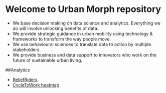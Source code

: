 # Welcome to Urban Morph repository

* We base decision making on data science and analytics. Everything we do will involve unlocking benefits of data.
* We provide strategic guidance in urban mobility using technology & frameworks to transform the way people move.
* We use behavioural sciences to translate data to action by multiple stakeholders.
* We provide business and data support to innovators who work on the future of sustainable urban living.

##Analytics
* [ReliefRiders](github.com/ReliefRIders/Index.html)
* [CycleToWork heatmap](github.com/CycleToWork/c2w_heatmap.html)
